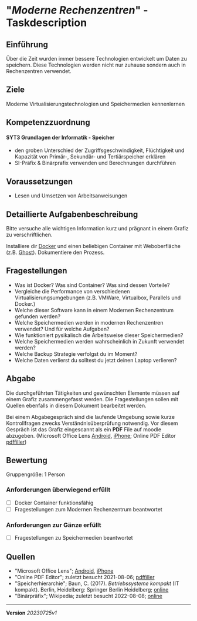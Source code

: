 # "*Moderne Rechenzentren*" - Taskdescription

## Einführung

Über die Zeit wurden immer bessere Technologien entwickelt um Daten zu speichern. Diese Technologien werden nicht nur zuhause sondern auch in Rechenzentren verwendet.

## Ziele

Moderne Virtualisierungstechnologien und Speichermedien kennenlernen


## Kompetenzzuordnung

#### SYT3 Grundlagen der Informatik - Speicher

* den groben Unterschied der Zugriffsgeschwindigkeit, Flüchtigkeit und Kapazität von Primär-, Sekundär- und Tertiärspeicher erklären
* SI-Präfix & Binärprafix verwenden und Berechnungen durchführen

## Voraussetzungen

* Lesen und Umsetzen von Arbeitsanweisungen

## Detaillierte Aufgabenbeschreibung

Bitte versuche alle wichtigen Information kurz und prägnant in einem Grafiz zu verschriftlichen.

Installiere dir [Docker](https://www.docker.com/) und einen beliebigen Container mit Weboberfläche (z.B. [Ghost](https://hub.docker.com/_/ghost/)). Dokumentiere den Prozess.


## Fragestellungen

* Was ist Docker? Was sind Container? Was sind dessen Vorteile?
* Vergleiche die Performance von verschiedenen Virtualisierungsumgebungen (z.B. VMWare, Virtualbox, Parallels und Docker.)
* Welche dieser Software kann in einem Modernen Rechenzentrum gefunden werden?
* Welche Speichermedien werden in modernen Rechenzentren verwendet? Und für welche Aufgaben?
* Wie funktioniert pysikalisch die Arbeitsweise dieser Speichermedien?
* Welche Speichermedien werden wahrscheinlich in Zukunft verwendet werden?
* Welche Backup Strategie verfolgst du im Moment?
* Welche Daten verlierst du solltest du jetzt deinen Laptop verlieren?

## Abgabe

Die durchgeführten Tätigkeiten und gewünschten Elemente müssen auf einem Grafiz zusammengefasst werden. Die Fragestellungen sollen mit Quellen ebenfalls in diesem Dokument bearbeitet werden.

Bei einem Abgabegespräch sind die laufende Umgebung sowie kurze Kontrollfragen zwecks Verständnisüberprüfung notwendig. Vor diesem Gespräch ist das Grafiz eingescannt als ein **PDF** File auf moodle abzugeben. (Microsoft Office Lens [Android](https://play.google.com/store/apps/details?id=com.microsoft.office.officelens&hl=de_AT&gl=US), [iPhone](https://apps.apple.com/at/app/microsoft-office-lens-pdf-scan/id975925059); Online PDF Editor [pdffiller](https://www.pdffiller.com/de/))

## Bewertung

Gruppengröße: 1 Person

### Anforderungen **überwiegend erfüllt**

- [ ] Docker Container funktionsfähig
- [ ] Fragestellungen zum Modernen Rechenzentrum beantwortet

### Anforderungen **zur Gänze erfüllt**

- [ ] Fragestellungen zu Speichermedien beantwortet

## Quellen

* "Microsoft Office Lens";  [Android](https://play.google.com/store/apps/details?id=com.microsoft.office.officelens&hl=de_AT&gl=US), [iPhone](https://apps.apple.com/at/app/microsoft-office-lens-pdf-scan/id975925059)
* "Online PDF Editor"; zuletzt besucht 2021-08-06; [pdffiller](https://www.pdffiller.com/de/)
* "Speicherhierarchie"; Baun, C. (2017). *Betriebssysteme kompakt* (IT kompakt). Berlin, Heidelberg: Springer Berlin Heidelberg; [online](https://elearning.tgm.ac.at/pluginfile.php/11035/mod_folder/content/0/Speicherhierarchie.pdf)
* "Binärpräfix"; Wikipedia; zuletzt besucht 2022-08-08; [online](https://de.wikipedia.org/wiki/Bin%C3%A4rpr%C3%A4fix)

---

**Version**  *20230725v1*
